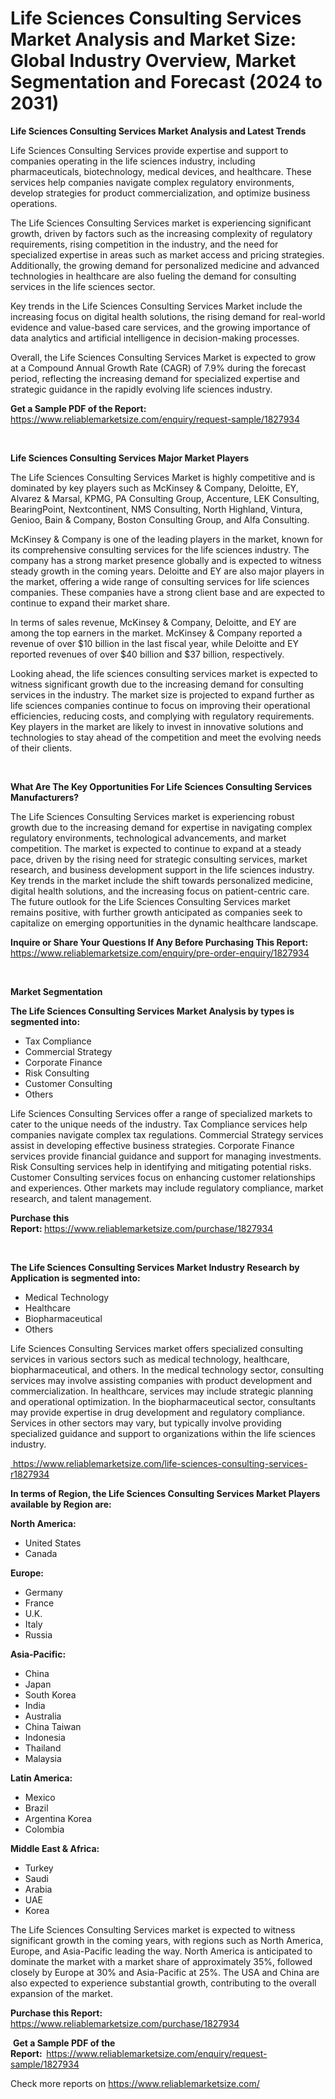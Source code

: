 <p><h1>Life Sciences Consulting Services Market Analysis and Market Size: Global Industry Overview, Market Segmentation and Forecast (2024 to 2031)</h1></p><p><strong>Life Sciences Consulting Services Market Analysis and Latest Trends</strong></p>
<p><p>Life Sciences Consulting Services provide expertise and support to companies operating in the life sciences industry, including pharmaceuticals, biotechnology, medical devices, and healthcare. These services help companies navigate complex regulatory environments, develop strategies for product commercialization, and optimize business operations.</p><p>The Life Sciences Consulting Services market is experiencing significant growth, driven by factors such as the increasing complexity of regulatory requirements, rising competition in the industry, and the need for specialized expertise in areas such as market access and pricing strategies. Additionally, the growing demand for personalized medicine and advanced technologies in healthcare are also fueling the demand for consulting services in the life sciences sector.</p><p>Key trends in the Life Sciences Consulting Services Market include the increasing focus on digital health solutions, the rising demand for real-world evidence and value-based care services, and the growing importance of data analytics and artificial intelligence in decision-making processes.</p><p>Overall, the Life Sciences Consulting Services Market is expected to grow at a Compound Annual Growth Rate (CAGR) of 7.9% during the forecast period, reflecting the increasing demand for specialized expertise and strategic guidance in the rapidly evolving life sciences industry.</p></p>
<p><strong>Get a Sample PDF of the Report:&nbsp;</strong> <a href="https://www.reliablemarketsize.com/enquiry/request-sample/1827934">https://www.reliablemarketsize.com/enquiry/request-sample/1827934</a></p>
<p>&nbsp;</p>
<p><strong>Life Sciences Consulting Services Major Market Players</strong></p>
<p><p>The Life Sciences Consulting Services Market is highly competitive and is dominated by key players such as McKinsey & Company, Deloitte, EY, Alvarez & Marsal, KPMG, PA Consulting Group, Accenture, LEK Consulting, BearingPoint, Nextcontinent, NMS Consulting, North Highland, Vintura, Genioo, Bain & Company, Boston Consulting Group, and Alfa Consulting.</p><p>McKinsey & Company is one of the leading players in the market, known for its comprehensive consulting services for the life sciences industry. The company has a strong market presence globally and is expected to witness steady growth in the coming years. Deloitte and EY are also major players in the market, offering a wide range of consulting services for life sciences companies. These companies have a strong client base and are expected to continue to expand their market share.</p><p>In terms of sales revenue, McKinsey & Company, Deloitte, and EY are among the top earners in the market. McKinsey & Company reported a revenue of over $10 billion in the last fiscal year, while Deloitte and EY reported revenues of over $40 billion and $37 billion, respectively.</p><p>Looking ahead, the life sciences consulting services market is expected to witness significant growth due to the increasing demand for consulting services in the industry. The market size is projected to expand further as life sciences companies continue to focus on improving their operational efficiencies, reducing costs, and complying with regulatory requirements. Key players in the market are likely to invest in innovative solutions and technologies to stay ahead of the competition and meet the evolving needs of their clients.</p></p>
<p>&nbsp;</p>
<p><strong>What Are The Key Opportunities For Life Sciences Consulting Services Manufacturers?</strong></p>
<p><p>The Life Sciences Consulting Services market is experiencing robust growth due to the increasing demand for expertise in navigating complex regulatory environments, technological advancements, and market competition. The market is expected to continue to expand at a steady pace, driven by the rising need for strategic consulting services, market research, and business development support in the life sciences industry. Key trends in the market include the shift towards personalized medicine, digital health solutions, and the increasing focus on patient-centric care. The future outlook for the Life Sciences Consulting Services market remains positive, with further growth anticipated as companies seek to capitalize on emerging opportunities in the dynamic healthcare landscape.</p></p>
<p><strong>Inquire or Share Your Questions If Any Before Purchasing This Report:</strong> <a href="https://www.reliablemarketsize.com/enquiry/pre-order-enquiry/1827934">https://www.reliablemarketsize.com/enquiry/pre-order-enquiry/1827934</a></p>
<p>&nbsp;</p>
<p><strong>Market Segmentation</strong></p>
<p><strong>The Life Sciences Consulting Services Market Analysis by types is segmented into:</strong></p>
<p><ul><li>Tax Compliance</li><li>Commercial Strategy</li><li>Corporate Finance</li><li>Risk Consulting</li><li>Customer Consulting</li><li>Others</li></ul></p>
<p><p>Life Sciences Consulting Services offer a range of specialized markets to cater to the unique needs of the industry. Tax Compliance services help companies navigate complex tax regulations. Commercial Strategy services assist in developing effective business strategies. Corporate Finance services provide financial guidance and support for managing investments. Risk Consulting services help in identifying and mitigating potential risks. Customer Consulting services focus on enhancing customer relationships and experiences. Other markets may include regulatory compliance, market research, and talent management.</p></p>
<p><strong>Purchase this Report:&nbsp;</strong><a href="https://www.reliablemarketsize.com/purchase/1827934">https://www.reliablemarketsize.com/purchase/1827934</a></p>
<p>&nbsp;</p>
<p><strong>The Life Sciences Consulting Services Market Industry Research by Application is segmented into:</strong></p>
<p><ul><li>Medical Technology</li><li>Healthcare</li><li>Biopharmaceutical</li><li>Others</li></ul></p>
<p><p>Life Sciences Consulting Services market offers specialized consulting services in various sectors such as medical technology, healthcare, biopharmaceutical, and others. In the medical technology sector, consulting services may involve assisting companies with product development and commercialization. In healthcare, services may include strategic planning and operational optimization. In the biopharmaceutical sector, consultants may provide expertise in drug development and regulatory compliance. Services in other sectors may vary, but typically involve providing specialized guidance and support to organizations within the life sciences industry.</p></p>
<p><a href="https://www.reliablemarketsize.com/life-sciences-consulting-services-r1827934">&nbsp;https://www.reliablemarketsize.com/life-sciences-consulting-services-r1827934</a></p>
<p><strong>In terms of Region, the Life Sciences Consulting Services Market Players available by Region are:</strong></p>
<p>
    <p> <strong> North America: </strong>
        <ul>
            <li>United States</li>
            <li>Canada</li>
        </ul>
        </p> 
    <p> <strong> Europe: </strong>
        <ul>
            <li>Germany</li>
            <li>France</li>
            <li>U.K.</li>
            <li>Italy</li>
            <li>Russia</li>
        </ul>
        </p> 
    <p> <strong> Asia-Pacific: </strong>
        <ul>
            <li>China</li>
            <li>Japan</li>
            <li>South Korea</li>
            <li>India</li>
            <li>Australia</li>
            <li>China Taiwan</li>
            <li>Indonesia</li>
            <li>Thailand</li>
            <li>Malaysia</li>
        </ul>
        </p> 
    <p> <strong> Latin America: </strong>
        <ul>
            <li>Mexico</li>
            <li>Brazil</li>
            <li>Argentina Korea</li>
            <li>Colombia</li>
        </ul>
        </p> 
    <p> <strong> Middle East & Africa: </strong>
        <ul>
            <li>Turkey</li>
            <li>Saudi</li>
            <li>Arabia</li>
            <li>UAE</li>
            <li>Korea</li>
        </ul>
    </p>
    </p>
<p><p>The Life Sciences Consulting Services market is expected to witness significant growth in the coming years, with regions such as North America, Europe, and Asia-Pacific leading the way. North America is anticipated to dominate the market with a market share of approximately 35%, followed closely by Europe at 30% and Asia-Pacific at 25%. The USA and China are also expected to experience substantial growth, contributing to the overall expansion of the market.</p></p>
<p><strong>Purchase this Report: </strong><a href="https://www.reliablemarketsize.com/purchase/1827934">https://www.reliablemarketsize.com/purchase/1827934</a></p>
<p>&nbsp;<strong>Get a Sample PDF of the Report:&nbsp;&nbsp;</strong><a href="https://www.reliablemarketsize.com/enquiry/request-sample/1827934">https://www.reliablemarketsize.com/enquiry/request-sample/1827934</a></p>
<p><strong></strong></p>
<p>Check more reports on <a href="https://www.reliablemarketsize.com/">https://www.reliablemarketsize.com/</a></p>